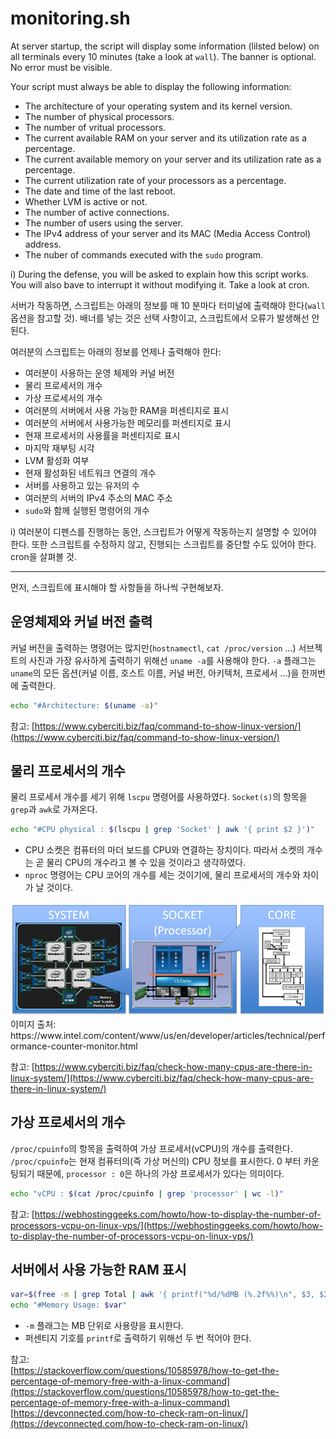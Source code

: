 # monitoring.sh

At server startup, the script will display some information (lilsted below) on all terminals every 10 minutes (take a look at `wall`). The banner is optional. No error must be visible.

Your script must always be able to display the following information:
* The architecture of your operating system and its kernel version.
* The number of physical processors.
* The number of vritual processors.
* The current available RAM on your server and its utilization rate as a percentage.
* The current available memory on your server and its utilization rate as a percentage.
* The current utilization rate of your processors as a percentage.
* The date and time of the last reboot.
* Whether LVM is active or not.
* The number of active connections.
* The number of users using the server.
* The IPv4 address of your server and its MAC (Media Access Control) address.
* The nuber of commands executed with the `sudo` program.

i) During the defense, you will be asked to explain how this script works. You will also bave to interrupt it without modifying it. Take a look at cron.

서버가 작동하면, 스크립트는 아래의 정보를 매 10 분마다 터미널에 출력해야 한다(`wall` 옵션을 참고할 것). 배너를 넣는 것은 선택 사항이고, 스크립트에서 오류가 발생해선 안된다.

여러분의 스크립트는 아래의 정보를 언제나 출력해야 한다:
* 여러분이 사용하는 운영 체제와 커널 버전
* 물리 프로세서의 개수
* 가상 프로세서의 개수
* 여러분의 서버에서 사용 가능한 RAM을 퍼센티지로 표시
* 여러분의 서버에서 사용가능한 메모리를 퍼센티지로 표시
* 현재 프로세서의 사용률을 퍼센티지로 표시
* 마지막 재부팅 시각
* LVM 활성화 여부
* 현재 활성화된 네트워크 연결의 개수
* 서버를 사용하고 있는 유저의 수
* 여러분의 서버의 IPv4 주소의 MAC 주소
* `sudo`와 함께 실행된 명령어의 개수

i) 여러분이 디펜스를 진행하는 동안, 스크립트가 어떻게 작동하는지 설명할 수 있어야 한다. 또한 스크립트를 수정하지 않고, 진행되는 스크립트를 중단할 수도 있어야 한다. cron을 살펴볼 것.

* * *

먼저, 스크립트에 표시해야 할 사항들을 하나씩 구현해보자.

## 운영체제와 커널 버전 출력

커널 버전을 출력하는 명령어는 많지만(`hostnamectl`, `cat /proc/version` ...) 서브젝트의 사진과 가장 유사하게 출력하기 위해선 `uname -a`를 사용해야 한다. `-a` 플래그는 `uname`의 모든 옵션(커널 이름, 호스트 이름, 커널 버전, 아키텍처, 프로세서 ...)을 한꺼번에 출력한다.

```sh
echo "#Architecture: $(uname -a)"
```

참고: [https://www.cyberciti.biz/faq/command-to-show-linux-version/](https://www.cyberciti.biz/faq/command-to-show-linux-version/)

## 물리 프로세서의 개수

물리 프로세서 개수를 세기 위해 `lscpu` 명령어를 사용하였다. `Socket(s)`의 항목을 `grep`과 `awk`로 가져온다.

```sh
echo "#CPU physical : $(lscpu | grep 'Socket' | awk '{ print $2 }')"
```
* CPU 소켓은 컴퓨터의 마더 보드를 CPU와 연결하는 장치이다. 따라서 소켓의 개수는 곧 물리 CPU의 개수라고 볼 수 있을 것이라고 생각하였다.
* `nproc` 명령어는 CPU 코어의 개수를 세는 것이기에, 물리 프로세서의 개수와 차이가 날 것이다.

<img src="../img/socketcore.png" alt="socketcore" width="600" />
이미지 출처: https://www.intel.com/content/www/us/en/developer/articles/technical/performance-counter-monitor.html

참고: [https://www.cyberciti.biz/faq/check-how-many-cpus-are-there-in-linux-system/](https://www.cyberciti.biz/faq/check-how-many-cpus-are-there-in-linux-system/)

## 가상 프로세서의 개수

`/proc/cpuinfo`의 항목을 출력하여 가상 프로세서(vCPU)의 개수를 출력한다. `/proc/cpuinfo`는 현재 컴퓨터의(즉 가상 머신의) CPU 정보를 표시한다. 0 부터 카운팅되기 때문에, `processor : 0`은 하나의 가상 프로세서가 있다는 의미이다.

```sh
echo "vCPU : $(cat /proc/cpuinfo | grep 'processor' | wc -l)"
```

참고: [https://webhostinggeeks.com/howto/how-to-display-the-number-of-processors-vcpu-on-linux-vps/](https://webhostinggeeks.com/howto/how-to-display-the-number-of-processors-vcpu-on-linux-vps/)

## 서버에서 사용 가능한 RAM 표시

```sh
var=$(free -m | grep Total | awk '{ printf("%d/%dMB (%.2f%%)\n", $3, $2, $3/$2 * 100.0) }')
echo "#Memory Usage: $var"
```
* `-m` 플래그는 MB 단위로 사용량을 표시한다.
* 퍼센티지 기호를 `printf`로 출력하기 위해선 두 번 적어야 한다.

참고:  
[https://stackoverflow.com/questions/10585978/how-to-get-the-percentage-of-memory-free-with-a-linux-command](https://stackoverflow.com/questions/10585978/how-to-get-the-percentage-of-memory-free-with-a-linux-command)  
[https://devconnected.com/how-to-check-ram-on-linux/](https://devconnected.com/how-to-check-ram-on-linux/)
